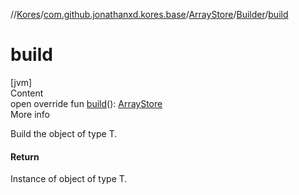 //[Kores](../../../index.md)/[com.github.jonathanxd.kores.base](../../index.md)/[ArrayStore](../index.md)/[Builder](index.md)/[build](build.md)



# build  
[jvm]  
Content  
open override fun [build](build.md)(): [ArrayStore](../index.md)  
More info  


Build the object of type T.



#### Return  


Instance of object of type T.

  



